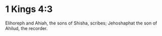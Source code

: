 # 1 Kings 4:3

Elihoreph and Ahiah, the sons of Shisha, scribes; Jehoshaphat the son of Ahilud, the recorder.
